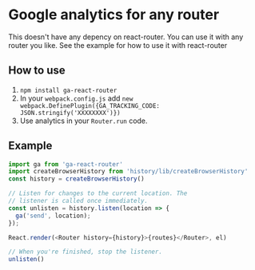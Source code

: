# Google analytics for any router

This doesn't have any depency on react-router. You can use it with any router you like.
See the example for how to use it with react-router

## How to use

1. `npm install ga-react-router`
2. In your `webpack.config.js` add `new webpack.DefinePlugin({GA_TRACKING_CODE: JSON.stringify('XXXXXXXX')})`
3. Use analytics in your `Router.run` code.

## Example

```js
import ga from 'ga-react-router'
import createBrowserHistory from 'history/lib/createBrowserHistory'
const history = createBrowserHistory()

// Listen for changes to the current location. The
// listener is called once immediately.
const unlisten = history.listen(location => {
  ga('send', location);
});

React.render(<Router history={history}>{routes}</Router>, el)

// When you're finished, stop the listener.
unlisten()
```

